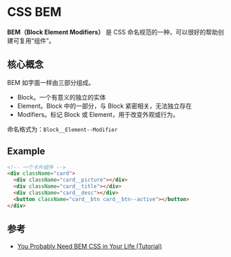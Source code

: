 # CSS BEM

**BEM（Block Element Modifiers）** 是 CSS 命名规范的一种，可以很好的帮助创建可复用“组件”。

## 核心概念

BEM 如字面一样由三部分组成。

- Block。一个有意义的独立的实体
- Element。Block 中的一部分，与 Block 紧密相关，无法独立存在
- Modifiers。标记 Block 或 Element，用于改变外观或行为。

命名格式为：`Block__Element--Modifier`

## Example

```html
<!-- 一个卡片组件 -->
<div className="card">
  <div className="card__picture"></div>
  <div className="card__title"></div>
  <div className="card__desc"></div>
  <button className="card__btn card__btn--active"></button>
</div>
```

## 参考

- [You Probably Need BEM CSS in Your Life (Tutorial)](https://www.youtube.com/watch?v=er1JEDuPbZQ)
